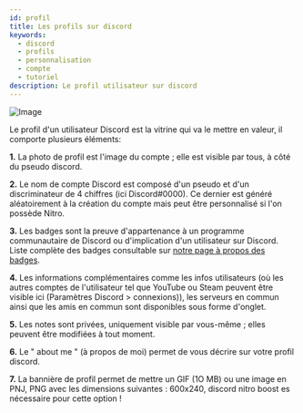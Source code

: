 ```yaml
---
id: profil
title: Les profils sur discord
keywords:
  - discord
  - profils
  - personnalisation
  - compte
  - tutoriel
description: Le profil utilisateur sur discord
---
```

![Image](https://media.discordapp.net/attachments/854438557410000947/859371787859263498/Profils_discord_2.jpg?width=734&height=702)

Le profil d'un utilisateur Discord est la vitrine qui va le mettre en valeur, il comporte plusieurs éléments:

**1.** La photo de profil est l'image du compte ; elle est visible par tous, à côté du pseudo discord.

**2.** Le nom de compte Discord est composé d'un pseudo et d'un discriminateur de 4 chiffres (ici Discord#0000). Ce dernier est généré aléatoirement à la création du compte mais peut être personnalisé si l'on possède Nitro.

**3.** Les badges sont la preuve d'appartenance à un programme communautaire de Discord ou d'implication d'un utilisateur sur Discord. Liste complète des badges consultable sur [notre page à propos des badges](https://discord.fr/wiki/programmes-communautaires/outils-communautaires/badges/).

**4.** Les informations complémentaires comme les infos utilisateurs (où les autres comptes de l'utilisateur tel que YouTube ou Steam peuvent être visible ici (Paramètres Discord > connexions)), les serveurs en commun ainsi que les amis en commun sont disponibles sous forme d'onglet.

**5.** Les notes sont privées, uniquement visible par vous-même ; elles peuvent être modifiées à tout moment.

**6.** Le " about me " (à propos de moi) permet de vous décrire sur votre profil discord.

**7.** La bannière de profil permet de mettre un GIF (1O MB) ou une image en PNJ, PNG avec les dimensions suivantes : 600x240, discord nitro boost es nécessaire pour cette option !

